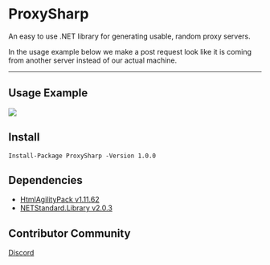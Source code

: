 # ProxySharp
An easy to use .NET library for generating usable, random proxy servers.

In the usage example below we make a post request look like it is coming from another server instead of our actual machine.

---
## Usage Example
![](https://i.imgur.com/6sX9yXG.png)
## Install
`Install-Package ProxySharp -Version 1.0.0`
## Dependencies
- [HtmlAgilityPack v1.11.62](https://www.nuget.org/packages/HtmlAgilityPack/)
- [NETStandard.Library v2.0.3](https://www.nuget.org/packages/NETStandard.Library)
## Contributor Community
[Discord](https://discord.gg/4Nm6B5WW)
